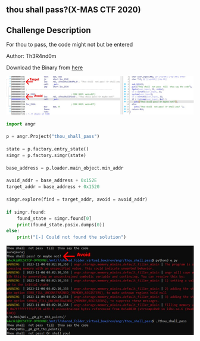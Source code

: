 ## thou shall pass?(X-MAS CTF 2020)

## Challenge Description

For thou to pass, the code might not but be entered

Author: Th3R4nd0m

Download the Binary from [here](thou_shall_pass)

<img src="./images/target.jpg">

```python
import angr

p = angr.Project("thou_shall_pass")

state = p.factory.entry_state()
simgr = p.factory.simgr(state)

base_address = p.loader.main_object.min_addr

avoid_addr = base_address + 0x152E
target_addr = base_address + 0x1520

simgr.explore(find = target_addr, avoid = avoid_addr)

if simgr.found:
    found_state = simgr.found[0]
    print(found_state.posix.dumps(0))
else:
    print("[-] Could not found the solution")
```

<img src="./images/result.jpg">
